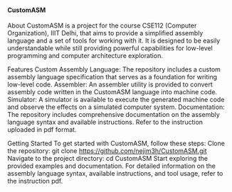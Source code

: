 #### CustomASM

About
CustomASM is a project for the course CSE112 (Computer Organization), IIIT Delhi,
that aims to provide a simplified assembly language and a set of tools for working with it. It is designed to be easily understandable while still providing powerful capabilities for low-level programming and computer architecture exploration.

Features
Custom Assembly Language: The repository includes a custom assembly language specification that serves as a foundation for writing low-level code.
Assembler: An assembler utility is provided to convert assembly code written in the CustomASM language into machine code.
Simulator: A simulator is available to execute the generated machine code and observe the effects on a simulated computer system.
Documentation: The repository includes comprehensive documentation on the assembly language syntax and available instructions. Refer to the instruction uploaded in pdf format.

Getting Started
To get started with CustomASM, follow these steps:
Clone the repository: git clone https://github.com/nejim3h/CustomASM.git
Navigate to the project directory: cd CustomASM
Start exploring the provided examples and documentation.
For detailed information on the assembly language syntax, available instructions, and tool usage, refer to the instruction pdf.

